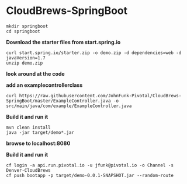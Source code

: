 # CloudBrews-SpringBoot
```
mkdir springboot
cd springboot
```

**Download the starter files from start.spring.io**
```
curl start.spring.io/starter.zip -o demo.zip -d dependencies=web -d javaVersion=1.7
unzip demo.zip
```

**look around at the code**

**add an examplecontrollerclass**
```
curl https://raw.githubusercontent.com/JohnFunk-Pivotal/CloudBrews-SpringBoot/master/ExampleController.java -o src/main/java/com/example/ExampleController.java
```

**Build it and run it**
```
mvn clean install
java -jar target/demo*.jar
```

**browse to localhost:8080**

**Build it and run it**
```
cf login -a api.run.pivotal.io -u jfunk@pivotal.io -o Channel -s Denver-CloudBrews
cf push bootapp -p target/demo-0.0.1-SNAPSHOT.jar --random-route
```
